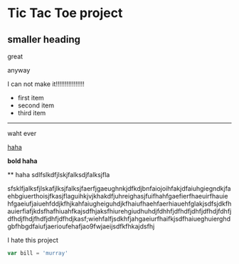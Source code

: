 # Tic Tac Toe project

## smaller heading


great


anyway

I can not make it!!!!!!!!!!!!!!!!


- first item
- second item
- third item


___


waht ever


[haha](http:sdfsdf)


__bold haha__

** haha
sdlfslkdfjlskjfalksdjfalksjfla

sfsklfjalksfjlskafjlksjfalksjfaerfjgaeughnkjdfkdjbnfaiojoihfakjdfaiuhgiegndkjfaehbgiuerthoisjfkasjflaguihkjvjkhakdfjuhreighasjfuifhahfgaefierfhaeuirfhauiehfgaeiufjaiuehfddjkfhjkahfaiugheiguhdjkfhaiufhaehfaerhiauehfglakjsdfsjdkfhauierfiafjkdsfhafhiuahfkajsdfhjaksfhiurehgiudhuhdjfdhhfjdfhdfjdhfjdfhdjfdhfjdfhdjfhdjfhdfjdhfjdfhdjkasf;wiehfalfjsdkhfjahgaeiurfhaifkjsdfhaiueghuierghdgbfhbgdfaiufjaerioufehafjao9fwjaeijsdfkfhkajdsfhj


I hate this project

```javascript
var bill = 'murray'


```

